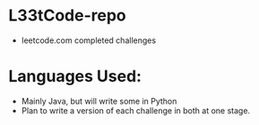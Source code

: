 # L33tCode-repo


- leetcode.com completed challenges

# Languages Used:

- Mainly Java, but will write some in Python
- Plan to write a version of each challenge in both at one stage.
